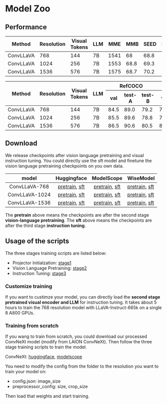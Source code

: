 # Model Zoo

## Performance

<table class="tg"><thead>
  <tr>
    <th class="tg-nrix">Method</th>
    <th class="tg-nrix">Resolution</th>
    <th class="tg-nrix">Visual Tokens</th>
    <th class="tg-nrix">LLM</th>
    <th class="tg-nrix">MME</th>
    <th class="tg-nrix">MMB</th>
    <th class="tg-nrix">SEED</th>
    <th class="tg-nrix">RealWorldQA</th>
    <th class="tg-nrix">MMMU</th>
    <th class="tg-nrix">MMVet</th>
    <th class="tg-nrix">Text</th>
    <th class="tg-nrix">Doc</th>
    <th class="tg-nrix">POPE</th>
  </tr></thead>
<tbody>
  <tr>
    <td class="tg-nrix">ConvLLaVA</td>
    <td class="tg-nrix">768</td>
    <td class="tg-nrix">144</td>
    <td class="tg-nrix">7B</td>
    <td class="tg-nrix">1541</td>
    <td class="tg-nrix">68</td>
    <td class="tg-nrix">68.8</td>
    <td class="tg-nrix">55.9</td>
    <td class="tg-nrix">36.3</td>
    <td class="tg-nrix">44.8</td>
    <td class="tg-nrix">59.1</td>
    <td class="tg-nrix">44.8</td>
    <td class="tg-nrix">87.3</td>
  </tr>
  <tr>
    <td class="tg-nrix">ConvLLaVA</td>
    <td class="tg-nrix">1024</td>
    <td class="tg-nrix">256</td>
    <td class="tg-nrix">7B</td>
    <td class="tg-nrix">1553</td>
    <td class="tg-nrix">68.8</td>
    <td class="tg-nrix">69.3</td>
    <td class="tg-nrix">58.8</td>
    <td class="tg-nrix">35.1</td>
    <td class="tg-nrix">44.4</td>
    <td class="tg-nrix">62.5</td>
    <td class="tg-nrix">48.5</td>
    <td class="tg-nrix">87.7</td>
  </tr>
  <tr>
    <td class="tg-nrix">ConvLLaVA</td>
    <td class="tg-nrix">1536</td>
    <td class="tg-nrix">576</td>
    <td class="tg-nrix">7B</td>
    <td class="tg-nrix">1575</td>
    <td class="tg-nrix">68.7</td>
    <td class="tg-nrix">70.2</td>
    <td class="tg-nrix">59.9</td>
    <td class="tg-nrix">35.8</td>
    <td class="tg-nrix">45.9</td>
    <td class="tg-nrix">65.8</td>
    <td class="tg-nrix">59</td>
    <td class="tg-nrix">87.3</td>
  </tr>
</tbody></table>

<table class="tg"><thead>
  <tr>
    <th class="tg-nrix" rowspan="2">Method</th>
    <th class="tg-nrix" rowspan="2">Resolution</th>
    <th class="tg-nrix" rowspan="2">Visual Tokens</th>
    <th class="tg-nrix" rowspan="2">LLM</th>
    <th class="tg-nrix" colspan="3">RefCOCO</th>
    <th class="tg-nrix" colspan="3">RefCOCO+</th>
    <th class="tg-nrix" colspan="2">RefCOCOg</th>
    <th class="tg-nrix" rowspan="2">Avg</th>
  </tr>
  <tr>
    <th class="tg-nrix">val</th>
    <th class="tg-nrix">test-A</th>
    <th class="tg-nrix">test-B</th>
    <th class="tg-nrix">val</th>
    <th class="tg-nrix">test-A</th>
    <th class="tg-nrix">test-B</th>
    <th class="tg-nrix">val</th>
    <th class="tg-nrix">test</th>
  </tr></thead>
<tbody>
  <tr>
    <td class="tg-nrix">ConvLLaVA</td>
    <td class="tg-nrix">768</td>
    <td class="tg-nrix">144</td>
    <td class="tg-nrix">7B</td>
    <td class="tg-nrix">84.5</td>
    <td class="tg-nrix">89.0</td>
    <td class="tg-nrix">79.2</td>
    <td class="tg-nrix">77.7</td>
    <td class="tg-nrix">84.9</td>
    <td class="tg-nrix">69.7</td>
    <td class="tg-nrix">79.8</td>
    <td class="tg-nrix">79.7</td>
    <td class="tg-nrix">80.6</td>
  </tr>
  <tr>
    <td class="tg-nrix">ConvLLaVA</td>
    <td class="tg-nrix">1024</td>
    <td class="tg-nrix">256</td>
    <td class="tg-nrix">7B</td>
    <td class="tg-nrix">85.5</td>
    <td class="tg-nrix">89.6</td>
    <td class="tg-nrix">78.8</td>
    <td class="tg-nrix">79.3</td>
    <td class="tg-nrix">86.1</td>
    <td class="tg-nrix">70.3</td>
    <td class="tg-nrix">80.6</td>
    <td class="tg-nrix">81.2</td>
    <td class="tg-nrix">81.4</td>
  </tr>
  <tr>
    <td class="tg-nrix">ConvLLaVA</td>
    <td class="tg-nrix">1536</td>
    <td class="tg-nrix">576</td>
    <td class="tg-nrix">7B</td>
    <td class="tg-nrix">86.5</td>
    <td class="tg-nrix">90.6</td>
    <td class="tg-nrix">80.5</td>
    <td class="tg-nrix">80.0</td>
    <td class="tg-nrix">86.8</td>
    <td class="tg-nrix">71.5</td>
    <td class="tg-nrix">82.0</td>
    <td class="tg-nrix">82.4</td>
    <td class="tg-nrix">82.3</td>
  </tr>
</tbody></table>

## Download

We release checkpoints after vision language pretraining and visual instruction tuning. You could directly use the sft model and finetune the vision language pretraining checkpoints on you own data.

|     model      |                                  Huggingface                                  |                                                                          ModelScope                                                                          | WiseModel                                                                             |
| :------------: | :---------------------------------------------------------------------------: | :----------------------------------------------------------------------------------------------------------------------------------------------------------: | ------------------------------------------------------------------------------------- |
| ConvLLaVA-768  | [pretrain](https://huggingface.co/ConvLLaVA/ConvLLaVA-pretrain-768), [sft](https://huggingface.co/ConvLLaVA/ConvLLaVA-sft-768)  |  [pretrain](https://modelscope.cn/models/ConvLLaVA/ConvLLaVA-pretrain-768/summary), [sft](https://modelscope.cn/models/ConvLLaVA/ConvLLaVA-sft-768/summary)  | [pretrain](https://wisemodel.cn/models/ConvLLaVA/ConvLLaVA-pretrain-768/intro), [sft](https://wisemodel.cn/models/ConvLLaVA/ConvLLaVA-sft-768/intro) |
| ConvLLaVA-1024 | [pretrain](https://huggingface.co/ConvLLaVA/ConvLLaVA-pretrain-1024), [sft](https://huggingface.co/ConvLLaVA/ConvLLaVA-sft-1024) | [pretrain](https://modelscope.cn/models/ConvLLaVA/ConvLLaVA-pretrain-1024/summary), [sft](https://modelscope.cn/models/ConvLLaVA/ConvLLaVA-sft-1024/summary) | [pretrain](https://wisemodel.cn/models/ConvLLaVA/ConvLLaVA-pretrain-1024/intro), [sft](https://wisemodel.cn/models/ConvLLaVA/ConvLLaVA-sft-1024/intro) |
| ConvLLaVA-1536 | [pretrain](https://huggingface.co/ConvLLaVA/ConvLLaVA-pretrain-1536), [sft](https://huggingface.co/ConvLLaVA/ConvLLaVA-sft-1536) | [pretrain](https://modelscope.cn/models/ConvLLaVA/ConvLLaVA-pretrain-1536/summary), [sft](https://modelscope.cn/models/ConvLLaVA/ConvLLaVA-sft-1536/summary) | [pretrain](https://wisemodel.cn/models/ConvLLaVA/ConvLLaVA-pretrain-1536/intro), [sft](https://wisemodel.cn/models/ConvLLaVA/ConvLLaVA-sft-1536/intro) |

The **pretrain** above means the checkpoints are after the second stage **vision-language pretraining**. The **sft** above means the checkpoints are after the third stage **instruction tuning**.

## Usage of the scripts

The three stages training scripts are listed below:

- Projector Initialzation: [stage1](https://github.com/alibaba/conv-llava/tree/main/scripts/stage_1.sh)
- Vision Language Pretraining: [stage2](https://github.com/alibaba/conv-llava/tree/main/scripts/stage_2.sh)
- Instruction Tuning: [stage3](https://github.com/alibaba/conv-llava/tree/main/scripts/stage_3.sh)

### Customize training

If you want to custimze your model, you can directly load the **second stage pretrained visual encoder and LLM** for instruction tuning. It takes about 5 hours to train the 768 resolution model with LLaVA-Instruct-665k on a single 8 A800 GPUs.

### Training from scratch

If you wang to train from scratch, you could download our processed ConvNeXt model (modify from LAION ConvNeXt). Then follow the three stage training scripts to train the model.

ConvNeXt: [huggingface](https://huggingface.co/ConvLLaVA/LAION-CLIP-ConvNeXt-Large-512), [modelscope](https://modelscope.cn/models/ConvLLaVA/LAION-CLIP-ConvNeXt-Large-512/summary)

You need to modify the config from the folder to the resolution you want to train your model on:

- config.json: image_size
- preprocessor_config: size, crop_size

Then load that weights and start training.
